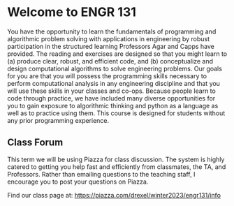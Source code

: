 # Welcome to ENGR 131

You have the opportunity to learn the fundamentals of programming and algorithmic problem solving with applications in engineering by robust participation in the structured learning Professors Agar and Capps have provided. The reading and exercises are designed so that you might learn to (a) produce clear, robust, and efficient code, and (b) conceptualize and design computational algorithms to solve engineering problems. Our goals for you are that you will possess the programming skills necessary to perform computational analysis in any engineering discipline and that you will use these skills in your classes and co-ops. Because people learn to code through practice, we have included many diverse opportunities for you to gain exposure to algorithmic thinking and python as a language as well as to practice using them. This course is designed for students without any prior programming experience.

## Class Forum

This term we will be using Piazza for class discussion. The system is highly catered to getting you help fast and efficiently from classmates, the TA, and Professors. Rather than emailing questions to the teaching staff, I encourage you to post your questions on Piazza.

Find our class page at: https://piazza.com/drexel/winter2023/engr131/info

```{tableofcontents}
```
